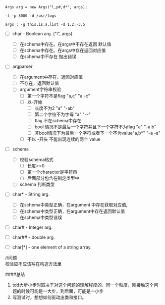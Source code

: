 ```
Args arg = new Args("l,p#,d*", args);

-l -p 8080 -d /usr/logs

args : -g this,is,a,list -d 1,2,-3,5
```



- [ ] char    - Boolean arg. ("l", args)
  - [ ] 在schema中存在。在args中不存在返回 默认值 
  - [ ] 在schema中存在。在args中存在返回对应值
  - [ ] 在schema中不存在 抛出错误
- [ ] argparser  
  - [ ] 在argument中存在，返回对应值
  - [ ] 不存在，返回默认值
  - [ ] argument字符串校验
    - [ ] 第一个字符不是flag    "a,c" "a -c"
    - [ ] 以-开始  
      - [ ] 长度不为2 "a" "-ab"
      - [ ] 第二个字符不为字母 "a" "--"
      - [ ] flag 不在schema中存在
      - [ ] bool 情况不是最后一个字符并且下一个字符不为flag  "a" "-a b"
      - [ ] 非bool情况下为最后一个字符或者下一个不为value"a,b*" "-a -a"
    - [ ] 不以 -开头 不能出现连续的两个 value
- [ ] schema  
  - [ ] 校验schema格式
    - [ ] 长度>=0
    - [ ] 第一个character是字符串
    - [ ] 后面部分包含在制定类型中
  - [ ] schema 判断类型
- [ ] char*   - String arg.  
  - [ ] 在schema中类型正确，在argument 中存在获取对应值,
  - [ ] 在schema中类型正确，在argument中存在返回默认值
  - [ ] 在schema中类型错误
- [ ] char#   - Integer arg. 
- [ ] char##  - double arg.
- [ ] char[*] - one element of a string array. 


//问题  
校验应不应该写在构造方法里

####总结
1. tdd大步小步时取决于对这个问题的理解程度的，同一个粒度，刚接触这个问题的时候可能是一大步，到后面，可能是一小步
2. 写测试时，想想如何驱动出类和接口。